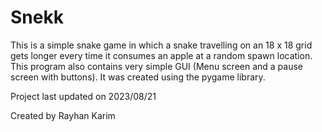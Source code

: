 # Snekk
This is a simple snake game in which a snake travelling on an 18 x 18 grid gets longer every time it consumes an apple at a random spawn location. This program also contains very simple GUI (Menu screen and a pause screen with buttons). It was created using the pygame library.

Project last updated on 2023/08/21

Created by Rayhan Karim
